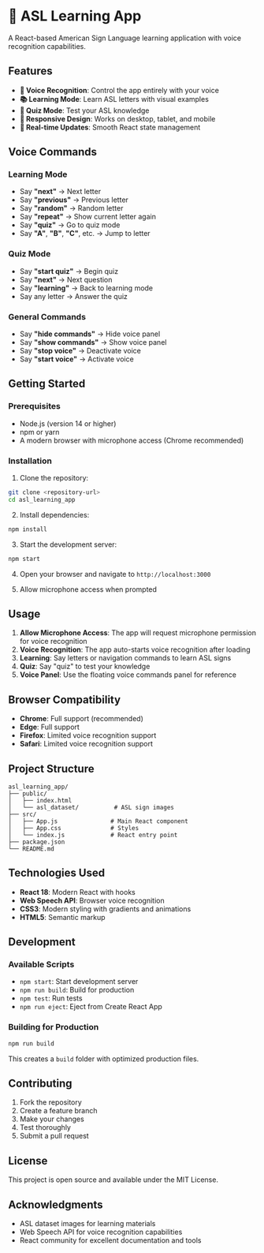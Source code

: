 # 🤟 ASL Learning App

A React-based American Sign Language learning application with voice recognition capabilities.

## Features

- **🎤 Voice Recognition**: Control the app entirely with your voice
- **📚 Learning Mode**: Learn ASL letters with visual examples
- **🎯 Quiz Mode**: Test your ASL knowledge
- **📱 Responsive Design**: Works on desktop, tablet, and mobile
- **🔄 Real-time Updates**: Smooth React state management

## Voice Commands

### Learning Mode
- Say **"next"** → Next letter
- Say **"previous"** → Previous letter  
- Say **"random"** → Random letter
- Say **"repeat"** → Show current letter again
- Say **"quiz"** → Go to quiz mode
- Say **"A"**, **"B"**, **"C"**, etc. → Jump to letter

### Quiz Mode
- Say **"start quiz"** → Begin quiz
- Say **"next"** → Next question
- Say **"learning"** → Back to learning mode
- Say any letter → Answer the quiz

### General Commands
- Say **"hide commands"** → Hide voice panel
- Say **"show commands"** → Show voice panel
- Say **"stop voice"** → Deactivate voice
- Say **"start voice"** → Activate voice

## Getting Started

### Prerequisites
- Node.js (version 14 or higher)
- npm or yarn
- A modern browser with microphone access (Chrome recommended)

### Installation

1. Clone the repository:
```bash
git clone <repository-url>
cd asl_learning_app
```

2. Install dependencies:
```bash
npm install
```

3. Start the development server:
```bash
npm start
```

4. Open your browser and navigate to `http://localhost:3000`

5. Allow microphone access when prompted

## Usage

1. **Allow Microphone Access**: The app will request microphone permission for voice recognition
2. **Voice Recognition**: The app auto-starts voice recognition after loading
3. **Learning**: Say letters or navigation commands to learn ASL signs
4. **Quiz**: Say "quiz" to test your knowledge
5. **Voice Panel**: Use the floating voice commands panel for reference

## Browser Compatibility

- **Chrome**: Full support (recommended)
- **Edge**: Full support
- **Firefox**: Limited voice recognition support
- **Safari**: Limited voice recognition support

## Project Structure

```
asl_learning_app/
├── public/
│   ├── index.html
│   └── asl_dataset/          # ASL sign images
├── src/
│   ├── App.js               # Main React component
│   ├── App.css              # Styles
│   └── index.js             # React entry point
├── package.json
└── README.md
```

## Technologies Used

- **React 18**: Modern React with hooks
- **Web Speech API**: Browser voice recognition
- **CSS3**: Modern styling with gradients and animations
- **HTML5**: Semantic markup

## Development

### Available Scripts

- `npm start`: Start development server
- `npm run build`: Build for production
- `npm test`: Run tests
- `npm run eject`: Eject from Create React App

### Building for Production

```bash
npm run build
```

This creates a `build` folder with optimized production files.

## Contributing

1. Fork the repository
2. Create a feature branch
3. Make your changes
4. Test thoroughly
5. Submit a pull request

## License

This project is open source and available under the MIT License.

## Acknowledgments

- ASL dataset images for learning materials
- Web Speech API for voice recognition capabilities
- React community for excellent documentation and tools